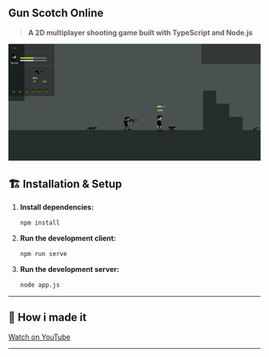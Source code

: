## Gun Scotch Online

> **A 2D multiplayer shooting game built with TypeScript and Node.js**  

![Alt Text](https://raw.githubusercontent.com/Divine203/multiplayer-game/refs/heads/main/scrrr.png)

## 🏗️ Installation & Setup

1. **Install dependencies:**
   ```bash
   npm install
   ```
2. **Run the development client:**
   ```bash
   npm run serve
   ```

3. **Run the development server:**
   ```bash
   node app.js
   ```

---

## 🎥 How i made it

[Watch on YouTube](https://www.youtube.com/watch?v=HRB0zob_aOo)

---
